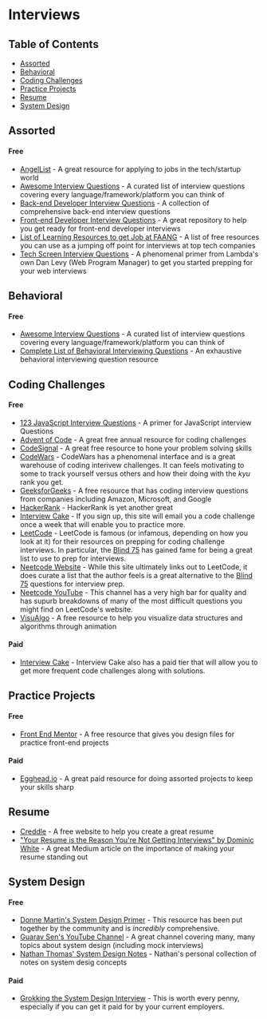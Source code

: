 # Interviews

## Table of Contents

- [Assorted](#assorted)
- [Behavioral](#behavioral)
- [Coding Challenges](#coding-challenges)
- [Practice Projects](#practice-projects)
- [Resume](#resume)
- [System Design](#system-design)

## Assorted

#### **Free**

- [AngelList](https://angel.co/) - A great resource for applying to jobs in the tech/startup world
- [Awesome Interview Questions](https://github.com/MaximAbramchuck/awesome-interview-questions#javascript) - A curated list of interview questions covering every language/framework/platform you can think of
- [Back-end Developer Interview Questions](https://github.com/arialdomartini/Back-End-Developer-Interview-Questions) - A collection of comprehensive back-end interview questions
- [Front-end Developer Interview Questions](https://github.com/h5bp/Front-end-Developer-Interview-Questions) - A great repository to help you get ready for front-end developer interviews
- [List of Learning Resources to get Job at FAANG](https://www.isakov.io/interviews/faang-materials/) - A list of free resources you can use as a jumping off point for interviews at top tech companies
- [Tech Screen Interview Questions](https://github.com/justsml/guides/tree/master/interviews/passing-the-tech-screen) - A phenomenal primer from Lambda's own Dan Levy (Web Program Manager) to get you started prepping for your web interviews

## Behavioral

#### **Free**

- [Awesome Interview Questions](https://github.com/MaximAbramchuck/awesome-interview-questions#javascript) - A curated list of interview questions covering every language/framework/platform you can think of
- [Complete List of Behavioral Interviewing Questions](https://drive.google.com/file/d/1I_5i1TSB3RO7cnHAa4weXLTfjQT83WwU/view?usp=sharing) - An exhaustive behavioral interviewing question resource

## Coding Challenges

#### **Free**

- [123 JavaScript Interview Questions](https://github.com/ganqqwerty/123-Essential-JavaScript-Interview-Questions) - A primer for JavaScript interview Questions
- [Advent of Code](https://adventofcode.com/) - A great free annual resource for coding challenges
- [CodeSignal](https://codesignal.com/) - A great free resource to hone your problem solving skills
- [CodeWars](https://www.codewars.com/) - CodeWars has a phenomenal interface and is a great warehouse of coding interivew challenges. It can feels motivating to some to track yourself versus others and how their doing with the _kyu_ rank you get.
- [GeeksforGeeks](https://www.geeksforgeeks.org/) - A free resource that has coding interview questions from companies including Amazon, Microsoft, and Google
- [HackerRank](https://www.hackerrank.com/) - HackerRank is yet another great
- [Interview Cake](https://www.interviewcake.com/) - If you sign up, this site will email you a code challenge once a week that will enable you to practice more.
- [LeetCode](https://leetcode.com/) - LeetCode is famous (or infamous, depending on how you look at it) for their resources on prepping for coding challenge interviews. In particular, the [Blind 75](https://leetcode.com/discuss/general-discussion/460599/blind-75-leetcode-questions) has gained fame for being a great list to use to prep for interviews.
- [Neetcode Website](https://neetcode.io/) - While this site ultimately links out to LeetCode, it does curate a list that the author feels is a great alternative to the [Blind 75](https://leetcode.com/discuss/general-discussion/460599/blind-75-leetcode-questions) questions for interview prep.
- [Neetcode YouTube](https://www.youtube.com/c/NeetCode) - This channel has a very high bar for quality and has supurb breakdowns of many of the most difficult questions you might find on LeetCode's website.
- [VisuAlgo](https://visualgo.net/en) - A free resource to help you visualize data structures and algorithms through animation

#### **Paid**

- [Interview Cake](https://www.interviewcake.com/) - Interview Cake also has a paid tier that will allow you to get more frequent code challenges along with solutions.

## Practice Projects

#### **Free**

- [Front End Mentor](https://www.frontendmentor.io/challenges) - A free resource that gives you design files for practice front-end projects

#### **Paid**

- [Egghead.io](https://egghead.io/browse/frameworks) - A great paid resource for doing assorted projects to keep your skills sharp

## Resume

- [Creddle](http://creddle.io/) - A free website to help you create a great resume
- ["Your Resume is the Reason You're Not Getting Interviews" by Dominic White](https://medium.com/@dominicwhite/i-hire-software-developers-your-resume-is-the-reason-youre-not-getting-interviews-dc7b2520a2f1) - A great Medium article on the importance of making your resume standing out

## System Design

#### **Free**

- [Donne Martin's System Design Primer](https://github.com/donnemartin/system-design-primer) - This resource has been put together by the community and is _incredibly_ comprehensive.
- [Guarav Sen's YouTube Channel](https://www.youtube.com/c/GauravSensei) - A great channel covering many, many topics about system design (including mock interviews)
- [Nathan Thomas' System Design Notes](https://github.com/nwthomas/system-design) - Nathan's personal collection of notes on system desig concepts

#### **Paid**

- [Grokking the System Design Interview](https://www.educative.io/courses/grokking-the-system-design-interview) - This is worth every penny, especially if you can get it paid for by your current employers.
